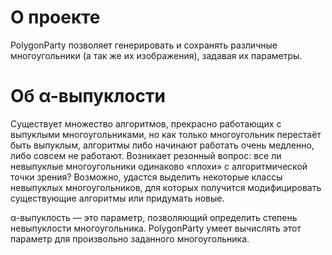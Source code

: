 О проекте
============
PolygonParty позволяет генерировать и сохранять различные многоугольники (а так же их изображения), задавая их параметры.

Об α-выпуклости
============
Существует множество алгоритмов, прекрасно работающих с выпуклыми многоугольниками, но как только многоугольник перестаёт быть выпуклым, алгоритмы либо начинают работать очень медленно, либо совсем не работают. Возникает резонный вопрос: все ли невыпуклые многоугольники одинаково «плохи» с алгоритмической точки зрения? Возможно, удастся выделить некоторые классы невыпуклых многоугольников, для которых получится модифицировать существующие алгоритмы или придумать новые.

α-выпуклость — это параметр, позволяющий определить степень невыпуклости многоугольника. PolygonParty умеет
вычислять этот параметр для произвольно заданного многоугольника.
